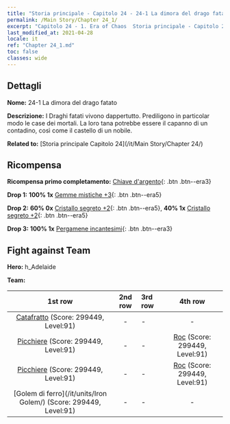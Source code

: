 ```yaml
---
title: "Storia principale - Capitolo 24 - 24-1 La dimora del drago fatato"
permalink: /Main Story/Chapter 24_1/
excerpt: "Capitolo 24 - 1. Era of Chaos  Storia principale - Capitolo 24_1. 24-1 La dimora del drago fatato"
last_modified_at: 2021-04-28
locale: it
ref: "Chapter 24_1.md"
toc: false
classes: wide
---
```


## Dettagli

 **Nome:** 24-1 La dimora del drago fatato

 **Descrizione:** I Draghi fatati vivono dappertutto. Prediligono in particolar modo le case dei mortali. La loro tana potrebbe essere il capanno di un contadino, così come il castello di un nobile.

 **Related to:** [Storia principale Capitolo 24](/it/Main Story/Chapter 24/)

## Ricompensa

 **Ricompensa primo completamento:** [Chiave d'argento](/ItemsIT/con_693/){: .btn .btn--era3}

 **Drop 1:** **100% 1x** [Gemme mistiche +3](/ItemsIT/mat_86/){: .btn .btn--era5}

 **Drop 2:** **60% 0x** [Cristallo segreto +2](/ItemsIT/mat_80/){: .btn .btn--era5}, **40% 1x** [Cristallo segreto +2](/ItemsIT/mat_80/){: .btn .btn--era5}

 **Drop 3:** **100% 1x** [Pergamene incantesimi](/ItemsIT/con_694/){: .btn .btn--era3}


## Fight against Team
 **Hero:** h_Adelaide

 **Team:**


  | 1st row | 2nd row | 3rd row | 4th row |
  |:----:|:----:|:----|:----:|
  | [Catafratto](/it/units/Cavalier/) (Score: 299449, Level:91)  | - | - | - |
  | [Picchiere](/it/units/Pikeman/) (Score: 299449, Level:91)  | - | - | [Roc](/it/units/Roc/) (Score: 299449, Level:91)  |
  | [Picchiere](/it/units/Pikeman/) (Score: 299449, Level:91)  | - | - | [Roc](/it/units/Roc/) (Score: 299449, Level:91)  |
  | [Golem di ferro](/it/units/Iron Golem/) (Score: 299449, Level:91)  | - | - | - |


